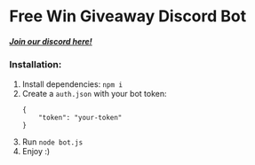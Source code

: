 # Free Win Giveaway Discord Bot

##### [Join our discord here!](https://discord.gg/pgaW7K4)

### Installation:
1. Install dependencies: `npm i`
2. Create a `auth.json` with your bot token:
    ```
    {
        "token": "your-token"
    }
    ```
3. Run `node bot.js`
4. Enjoy :)
